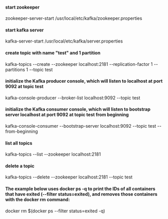 #### start zookeeper
zookeeper-server-start /usr/local/etc/kafka/zookeeper.properties

#### start kafka server
kafka-server-start /usr/local/etc/kafka/server.properties

#### create topic with name "test" and 1 partition
kafka-topics --create --zookeeper localhost:2181 --replication-factor 1 --partitions 1 --topic test

#### initialize the Kafka producer console, which will listen to localhost at port 9092 at topic test
kafka-console-producer --broker-list localhost:9092 --topic test

#### initialize the Kafka consumer console, which will listen to bootstrap server localhost at port 9092 at topic test from beginning
kafka-console-consumer --bootstrap-server localhost:9092 --topic test --from-beginning


#### list all topics
kafka-topics --list --zookeeper localhost:2181   

#### delete a topic
kafka-topics --delete --zookeeper localhost:2181 --topic test

#### The example below uses docker ps -q to print the IDs of all containers that have exited (--filter status=exited), and removes those containers with the docker rm command:
docker rm $(docker ps --filter status=exited -q)
